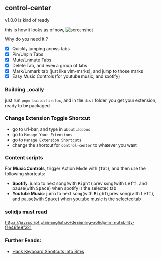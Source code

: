 ## control-center 
v1.0.0 is kind of ready

this is how it looks as of now,
![screenshot](https://github.com/nxtcoder17/control-center/assets/22402557/896d8e0e-57dc-4254-a19b-c942530aab4a)

Why do you need it ?
- [x] Quickly jumping across tabs
- [x] Pin/Unpin Tabs
- [x] Mute/Unmute Tabs
- [x] Delete Tab, and even a group of tabs
- [x] Mark/Unmark tab (just like vim-marks), and jump to those marks
- [x] Easy Music Controls (for youtube music, and spotify)

### Building Locally
just run `pnpm build:firefox`, and in the `dist` folder, you get your extension, ready to be packaged

### Change Extension Toggle Shortcut
- go to url-bar, and type in `about:addons`
- go to `Manage Your Extensions`
- go to `Manage Extension Shortcuts`
- change the shortcut for `control-center` to whatever you want

### Content scripts
For **Music Controls**, trigger Action Mode with (<kbd>Tab</kbd>), and then use the following shortcuts:
- **Spotify**: jump to next song(with <kbd>Right</kbd>),prev song(with <kbd>Left</kbd>), and pause(with <kbd>Space</kbd>) when spotify is the selected tab
- **Youtube Music**: jump to next song(with <kbd>Right</kbd>),prev song(with <kbd>Left</kbd>), and pause(with <kbd>Space</kbd>) when youtube music is the selected tab

### solidjs must read
https://javascript.plainenglish.io/designing-solidjs-immutability-f1e46fe9f321

### Further Reads:
- [Hack Keyboard Shortcuts Into Sites](https://blog.karenying.com/posts/hack-keyboard-shortcuts-into-sites-with-a-custom-chrome-extension#0-getting-started)
